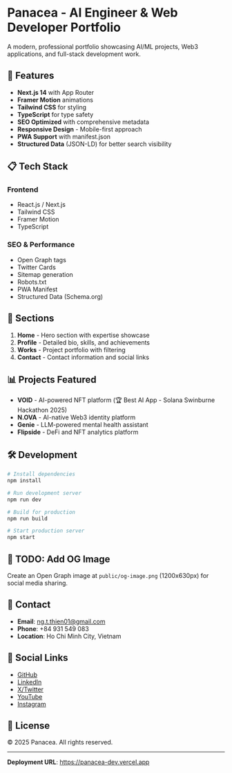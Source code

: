 # Panacea - AI Engineer & Web Developer Portfolio

A modern, professional portfolio showcasing AI/ML projects, Web3 applications, and full-stack development work.

## 🚀 Features

- **Next.js 14** with App Router
- **Framer Motion** animations
- **Tailwind CSS** for styling
- **TypeScript** for type safety
- **SEO Optimized** with comprehensive metadata
- **Responsive Design** - Mobile-first approach
- **PWA Support** with manifest.json
- **Structured Data** (JSON-LD) for better search visibility

## 📋 Tech Stack

### Frontend
- React.js / Next.js
- Tailwind CSS
- Framer Motion
- TypeScript

### SEO & Performance
- Open Graph tags
- Twitter Cards
- Sitemap generation
- Robots.txt
- PWA Manifest
- Structured Data (Schema.org)

## 🎨 Sections

1. **Home** - Hero section with expertise showcase
2. **Profile** - Detailed bio, skills, and achievements
3. **Works** - Project portfolio with filtering
4. **Contact** - Contact information and social links

## 📊 Projects Featured

- **VOID** - AI-powered NFT platform (🏆 Best AI App - Solana Swinburne Hackathon 2025)
- **N.OVA** - AI-native Web3 identity platform
- **Genie** - LLM-powered mental health assistant
- **Flipside** - DeFi and NFT analytics platform

## 🛠️ Development

```bash
# Install dependencies
npm install

# Run development server
npm run dev

# Build for production
npm run build

# Start production server
npm start
```

## 📝 TODO: Add OG Image

Create an Open Graph image at `public/og-image.png` (1200x630px) for social media sharing.

## 📱 Contact

- **Email**: ng.t.thien01@gmail.com
- **Phone**: +84 931 549 083
- **Location**: Ho Chi Minh City, Vietnam

## 🔗 Social Links

- [GitHub](https://github.com/Panacea2005)
- [LinkedIn](https://www.linkedin.com/in/thiên-nguyễn-lê-trương-65773b29b/)
- [X/Twitter](https://x.com/panacea___005)
- [YouTube](https://www.youtube.com/@Panacea2005)
- [Instagram](https://www.instagram.com/__tthien/)

## 📄 License

© 2025 Panacea. All rights reserved.

---

**Deployment URL**: https://panacea-dev.vercel.app
